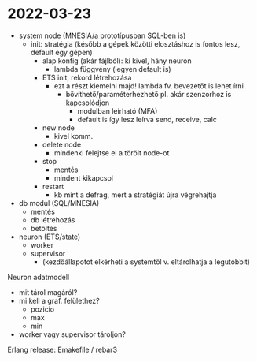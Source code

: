 # 2022-03-23

- system node (MNESIA/a prototípusban SQL-ben is)
  - init: stratégia (később a gépek közötti elosztáshoz is fontos lesz, default egy gépen)
    - alap konfig (akár fájlból): ki kivel, hány neuron
      - lambda függvény (legyen default is)
    - ETS init, rekord létrehozása
      - ezt a részt kiemelni majd!
          lambda fv. bevezetőt is lehet írni
        - bővíthető/paraméterhezhető pl. akár szenzorhoz is kapcsolódjon
          - modulban leírható (MFA)
          - default is így lesz leírva
        send, receive, calc
    - new node
      - kivel komm.
    - delete node
      - mindenki felejtse el a törölt node-ot
    - stop
      - mentés
      - mindent kikapcsol
    - restart
      - kb mint a defrag, mert a stratégiát újra végrehajtja
- db modul (SQL/MNESIA)
  - mentés
  - db létrehozás
  - betöltés
- neuron (ETS/state)
  - worker
  - supervisor
    - (kezdőállapotot elkérheti a systemtől v. eltárolhatja a legutóbbit)

Neuron adatmodell

- mit tárol magáról?
- mi kell a graf. felülethez?
  - pozicio
  - max
  - min
- worker vagy supervisor tároljon?

Erlang release: Emakefile / rebar3

